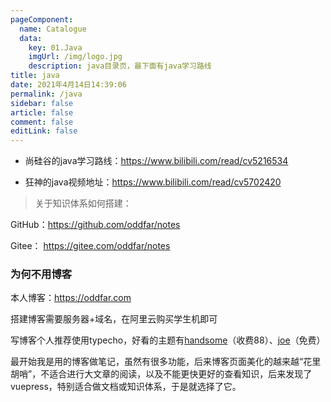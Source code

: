 ```yaml
---
pageComponent: 
  name: Catalogue
  data: 
    key: 01.Java
    imgUrl: /img/logo.jpg
    description: java目录页，最下面有java学习路线
title: java
date: 2021年4月14日14:39:06
permalink: /java
sidebar: false
article: false
comment: false
editLink: false
---
```




- 尚硅谷的java学习路线：<https://www.bilibili.com/read/cv5216534>

- 狂神的java视频地址：<https://www.bilibili.com/read/cv5702420>

> 关于知识体系如何搭建：

GitHub：<https://github.com/oddfar/notes>

Gitee： <https://gitee.com/oddfar/notes>

### 为何不用博客

本人博客：https://oddfar.com

搭建博客需要服务器+域名，在阿里云购买学生机即可

写博客个人推荐使用typecho，好看的主题有[handsome](https://www.ihewro.com/archives/489/)（收费88）、[joe](https://typecho.me/1520.html)（免费）

最开始我是用的博客做笔记，虽然有很多功能，后来博客页面美化的越来越“花里胡哨”，不适合进行大文章的阅读，以及不能更快更好的查看知识，后来发现了vuepress，特别适合做文档或知识体系，于是就选择了它。

